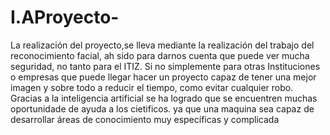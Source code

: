 # I.AProyecto-
La realización del proyecto,se lleva mediante la realización del trabajo del reconocimiento facial, ah sido para darnos cuenta que puede ver mucha seguridad, no tanto para el ITIZ. Si no simplemente para otras Instituciones o empresas que puede llegar hacer un proyecto capaz de tener una mejor imagen y sobre todo a reducir el tiempo, como evitar cualquier robo. 
Gracias a la inteligencia artificial se ha logrado que se encuentren muchas oportunidade de ayuda a los cietificos. ya que una maquina sea capaz de desarrollar áreas de conocimiento muy específicas y complicada
